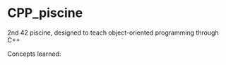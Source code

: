 # CPP_piscine
2nd 42 piscine, designed to teach object-oriented programming through C++

Concepts learned:

